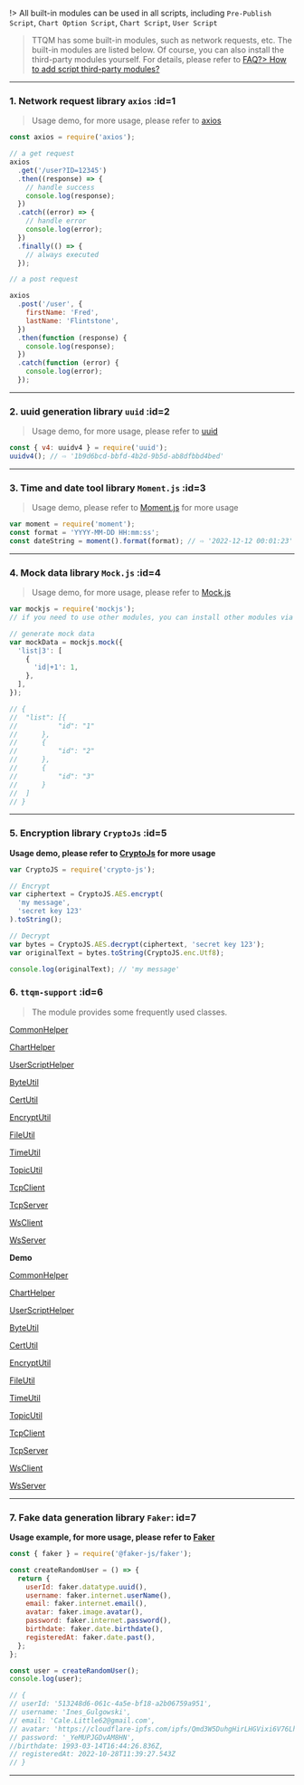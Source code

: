 !> All built-in modules can be used in all scripts, including `Pre-Publish Script`, `Chart Option Script`, `Chart Script`, `User Script`

> TTQM has some built-in modules, such as network requests, etc. The built-in modules are listed below. Of course, you can also install the third-party modules yourself. For details, please refer to [FAQ?> How to add script third-party modules?](en/question/how-to-add-support-modules.md)

---

### 1. Network request library `axios` :id=1

> Usage demo, for more usage, please refer to [axios](https://www.npmjs.com/package/axios)

```javascript
const axios = require('axios');

// a get request
axios
  .get('/user?ID=12345')
  .then((response) => {
    // handle success
    console.log(response);
  })
  .catch((error) => {
    // handle error
    console.log(error);
  })
  .finally(() => {
    // always executed
  });

// a post request

axios
  .post('/user', {
    firstName: 'Fred',
    lastName: 'Flintstone',
  })
  .then(function (response) {
    console.log(response);
  })
  .catch(function (error) {
    console.log(error);
  });
```

---

### 2. uuid generation library `uuid` :id=2

> Usage demo, for more usage, please refer to [uuid](https://www.npmjs.com/package/uuid)

```javascript
const { v4: uuidv4 } = require('uuid');
uuidv4(); // ⇨ '1b9d6bcd-bbfd-4b2d-9b5d-ab8dfbbd4bed'
```

---

### 3. Time and date tool library `Moment.js` :id=3

> Usage demo, please refer to [Moment.js](https://momentjs.com/docs/) for more usage

```javascript
var moment = require('moment');
const format = 'YYYY-MM-DD HH:mm:ss';
const dateString = moment().format(format); // ⇨ '2022-12-12 00:01:23'
```

---

### 4. Mock data library `Mock.js` :id=4

> Usage demo, for more usage, please refer to [Mock.js](https://github.com/nuysoft/Mock/wiki)

```javascript
var mockjs = require('mockjs');
// if you need to use other modules, you can install other modules via npm, please read the doc: https://doc.ttqm.app/#/en/question/how-to-add-support-modules

// generate mock data
var mockData = mockjs.mock({
  'list|3': [
    {
      'id|+1': 1,
    },
  ],
});

// {
// 	"list": [{
// 			"id": "1"
// 		},
// 		{
// 			"id": "2"
// 		},
// 		{
// 			"id": "3"
// 		}
// 	]
// }
```

---

### 5. Encryption library `CryptoJs` :id=5

**Usage demo, please refer to [CryptoJs](https://cryptojs.gitbook.io/docs/) for more usage**

```javascript
var CryptoJS = require('crypto-js');

// Encrypt
var ciphertext = CryptoJS.AES.encrypt(
  'my message',
  'secret key 123'
).toString();

// Decrypt
var bytes = CryptoJS.AES.decrypt(ciphertext, 'secret key 123');
var originalText = bytes.toString(CryptoJS.enc.Utf8);

console.log(originalText); // 'my message'
```

### 6. `ttqm-support` :id=6

> The module provides some frequently used classes.

<!-- tabs:start -->

<!-- tab:CommonHelper -->

[CommonHelper](../../common/ttqm-support/api/helper/common.md ':include')

<!-- tab:ChartHelper -->

[ChartHelper](../../common/ttqm-support/api/helper/chart.md ':include')

<!-- tab:UserScriptHelper -->

[UserScriptHelper](../../common/ttqm-support/api/helper/user-script.md ':include')

<!-- tab:ByteUtil -->

[ByteUtil](../../common/ttqm-support/api/util/byte-util.md ':include')

<!-- tab:CertUtil -->

[CertUtil](../../common/ttqm-support/api/util/cert-util.md ':include')

<!-- tab:EncryptUtil -->

[EncryptUtil](../../common/ttqm-support/api/util/encrypt-util.md ':include')

<!-- tab:FileUtil -->

[FileUtil](../../common/ttqm-support/api/util/file-util.md ':include')

<!-- tab:TimeUtil -->

[TimeUtil](../../common/ttqm-support/api/util/time-util.md ':include')

<!-- tab:TopicUtil -->

[TopicUtil](../../common/ttqm-support/api/util/topic-util.md ':include')

<!-- tab:TcpClient -->

[TcpClient](../../common/ttqm-support/api/net/tcp-client.md ':include')

<!-- tab:TcpServer -->

[TcpServer](../../common/ttqm-support/api/net/tcp-server.md ':include')

<!-- tab:WsClient -->

[WsClient](../../common/ttqm-support/api/net/ws-client.md ':include')

<!-- tab:WsServer -->

[WsServer](../../common/ttqm-support/api/net/ws-server.md ':include')

<!-- tabs:end -->

**Demo**

<!-- tabs:start -->

<!-- tab:CommonHelper -->

[CommonHelper](../../common/ttqm-support/demo/helper/common.md ':include')

<!-- tab:ChartHelper -->

[ChartHelper](../../common/ttqm-support/demo/helper/chart.md ':include')

<!-- tab:UserScriptHelper -->

[UserScriptHelper](../../common/ttqm-support/demo/helper/user-script.md ':include')

<!-- tab:ByteUtil -->

[ByteUtil](../../common/ttqm-support/demo/util/byte-util.md ':include')

<!-- tab:CertUtil -->

[CertUtil](../../common/ttqm-support/demo/util/cert-util.md ':include')

<!-- tab:EncryptUtil -->

[EncryptUtil](../../common/ttqm-support/demo/util/encrypt-util.md ':include')

<!-- tab:FileUtil -->

[FileUtil](../../common/ttqm-support/demo/util/file-util.md ':include')

<!-- tab:TimeUtil -->

[TimeUtil](../../common/ttqm-support/demo/util/time-util.md ':include')

<!-- tab:TopicUtil -->

[TopicUtil](../../common/ttqm-support/demo/util/topic-util.md ':include')

<!-- tab:TcpClient -->

[TcpClient](../../common/ttqm-support/demo/net/tcp-client.md ':include')

<!-- tab:TcpServer -->

[TcpServer](../../common/ttqm-support/demo/net/tcp-server.md ':include')

<!-- tab:WsClient -->

[WsClient](../../common/ttqm-support/demo/net/ws-client.md ':include')

<!-- tab:WsServer -->

[WsServer](../../common/ttqm-support/demo/net/ws-server.md ':include')

<!-- tabs:end -->

---

### 7. Fake data generation library `Faker`: id=7

**Usage example, for more usage, please refer to [Faker](https://github.com/faker-js/faker)**

```javascript
const { faker } = require('@faker-js/faker');

const createRandomUser = () => {
  return {
    userId: faker.datatype.uuid(),
    username: faker.internet.userName(),
    email: faker.internet.email(),
    avatar: faker.image.avatar(),
    password: faker.internet.password(),
    birthdate: faker.date.birthdate(),
    registeredAt: faker.date.past(),
  };
};

const user = createRandomUser();
console.log(user);

// {
// userId: '513248d6-061c-4a5e-bf18-a2b06759a951',
// username: 'Ines_Gulgowski',
// email: 'Cale.Little62@gmail.com',
// avatar: 'https://cloudflare-ipfs.com/ipfs/Qmd3W5DuhgHirLHGVixi6V76LhCkZUz6pnFt5AJBiyvHye/avatar/391.jpg',
// password: '_YeMUPJGDvAM8HN',
//birthdate: 1993-03-14T16:44:26.836Z,
// registeredAt: 2022-10-28T11:39:27.543Z
// }
```

---
